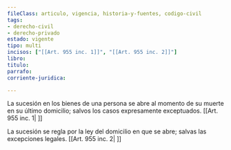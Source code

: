 ```yaml
---
fileClass: articulo, vigencia, historia-y-fuentes, codigo-civil
tags:
- derecho-civil
- derecho-privado
estado: vigente
tipo: multi
incisos: ["[[Art. 955 inc. 1]]", "[[Art. 955 inc. 2]]"]
libro:
titulo:
parrafo:
corriente-juridica:

---
```

La sucesión en los bienes de una persona se abre al momento de su muerte en su último domicilio; salvos los casos expresamente exceptuados. [[Art. 955 inc. 1| ]]

La sucesión se regla por la ley del domicilio en que se abre; salvas las excepciones legales. [[Art. 955 inc. 2| ]]